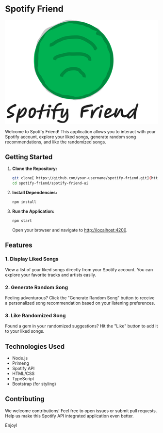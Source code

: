 # Spotify Friend

![Project Logo](logo.png)

Welcome to Spotify Friend! This application allows you to interact with your Spotify account, explore your liked songs, generate random song recommendations, and like the randomized songs.

## Getting Started

1. **Clone the Repository:**
    ```bash
    git clone[ https://github.com/your-username/spotify-friend.git](https://github.com/RafalSzyg-cdetheglbe/spotify-friend.git)
    cd spotify-friend/spotify-friend-ui
    ```

2. **Install Dependencies:**
    ```bash
    npm install
    ```
    
3. **Run the Application:**
    ```bash
    npm start
    ```
    Open your browser and navigate to [http://localhost:4200](http://localhost:4200).

## Features

### 1. Display Liked Songs

View a list of your liked songs directly from your Spotify account. You can explore your favorite tracks and artists easily.

### 2. Generate Random Song

Feeling adventurous? Click the "Generate Random Song" button to receive a personalized song recommendation based on your listening preferences.

### 3. Like Randomized Song

Found a gem in your randomized suggestions? Hit the "Like" button to add it to your liked songs.

## Technologies Used

- Node.js
- Primeng
- Spotify API
- HTML/CSS
- TypeScript
- Bootstrap (for styling)

## Contributing

We welcome contributions! Feel free to open issues or submit pull requests. Help us make this Spotify API integrated application even better.

Enjoy!
